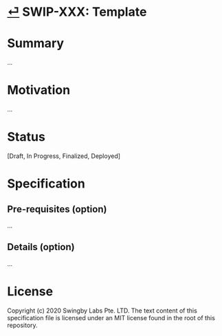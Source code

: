 # [⏎](./readme.md) SWIP-XXX: Template

# Summary

...

# Motivation

...

# Status

[Draft, In Progress, Finalized, Deployed]

# Specification

## Pre-requisites (option)

...

## Details (option)

...

# License

Copyright (c) 2020 Swingby Labs Pte. LTD. The text content of this specification file is licensed under an MIT license found in the root of this repository.
